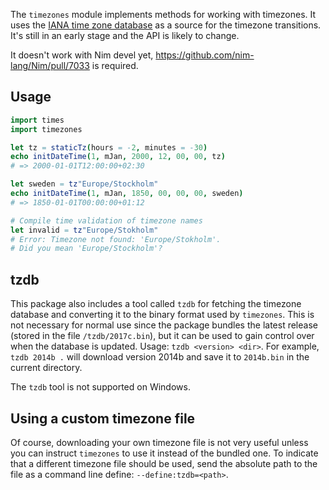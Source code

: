 The `timezones` module implements methods for working with timezones. It uses the [IANA time zone database](https://en.wikipedia.org/wiki/Tz_database) as a source for the timezone transitions. It's still in an early stage
and the API is likely to change.

It doesn't work with Nim devel yet, https://github.com/nim-lang/Nim/pull/7033 is required.

## Usage
```nim
import times
import timezones

let tz = staticTz(hours = -2, minutes = -30)
echo initDateTime(1, mJan, 2000, 12, 00, 00, tz)
# => 2000-01-01T12:00:00+02:30

let sweden = tz"Europe/Stockholm"
echo initDateTime(1, mJan, 1850, 00, 00, 00, sweden)
# => 1850-01-01T00:00:00+01:12

# Compile time validation of timezone names
let invalid = tz"Europe/Stokholm"
# Error: Timezone not found: 'Europe/Stokholm'.
# Did you mean 'Europe/Stockholm'?
```

## tzdb
This package also includes a tool called `tzdb` for fetching the timezone database and converting it to
the binary format used by `timezones`. This is not necessary for normal use since the package bundles the latest
release (stored in the file `/tzdb/2017c.bin`), but it can be used to gain control over when the database is updated.
Usage: `tzdb <version> <dir>`. For example, `tzdb 2014b .` will download version 2014b and save it to `2014b.bin` in the current directory.

The `tzdb` tool is not supported on Windows.

## Using a custom timezone file
Of course, downloading your own timezone file is not very useful unless you can instruct `timezones` to use it instead of the bundled one.
To indicate that a different timezone file should be used, send the absolute path to the file as a command line define: `--define:tzdb=<path>`.